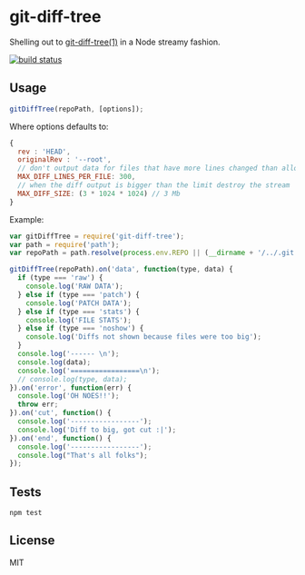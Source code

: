 # git-diff-tree

Shelling out to [git-diff-tree(1)](https://www.kernel.org/pub/software/scm/git/docs/git-diff-tree.html) in a Node streamy fashion.

[![build status](https://secure.travis-ci.org/alessioalex/git-diff-tree.png)](http://travis-ci.org/alessioalex/git-diff-tree)

## Usage

```js
gitDiffTree(repoPath, [options]);
```

Where options defaults to:

```js
{
  rev : 'HEAD',
  originalRev : '--root',
  // don't output data for files that have more lines changed than allowed
  MAX_DIFF_LINES_PER_FILE: 300,
  // when the diff output is bigger than the limit destroy the stream
  MAX_DIFF_SIZE: (3 * 1024 * 1024) // 3 Mb
}
```

Example:

```js
var gitDiffTree = require('git-diff-tree');
var path = require('path');
var repoPath = path.resolve(process.env.REPO || (__dirname + '/../.git'));

gitDiffTree(repoPath).on('data', function(type, data) {
  if (type === 'raw') {
    console.log('RAW DATA');
  } else if (type === 'patch') {
    console.log('PATCH DATA');
  } else if (type === 'stats') {
    console.log('FILE STATS');
  } else if (type === 'noshow') {
    console.log('Diffs not shown because files were too big');
  }
  console.log('------ \n');
  console.log(data);
  console.log('=================\n');
  // console.log(type, data);
}).on('error', function(err) {
  console.log('OH NOES!!');
  throw err;
}).on('cut', function() {
  console.log('-----------------');
  console.log('Diff to big, got cut :|');
}).on('end', function() {
  console.log('-----------------');
  console.log("That's all folks");
});
```

## Tests

```
npm test
```

## License

MIT
